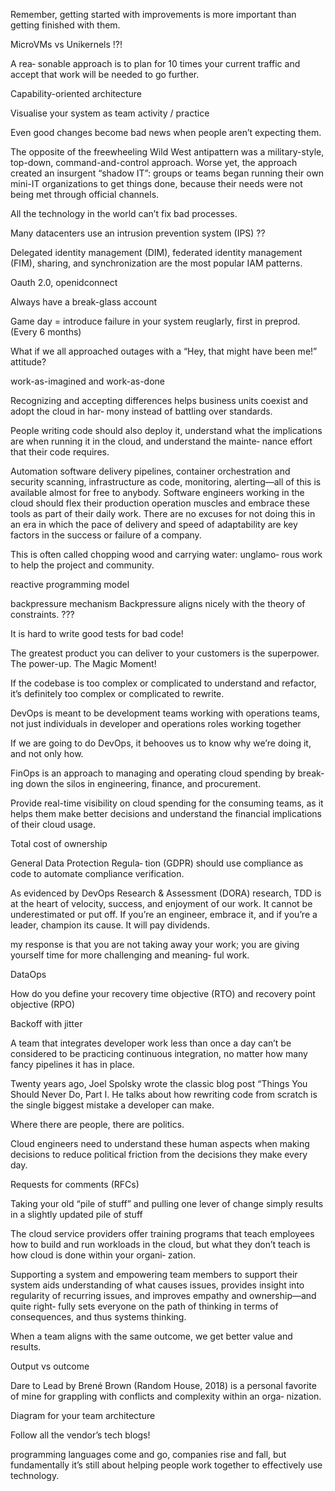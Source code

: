 Remember, getting started with
improvements is more important than getting finished with them.


MicroVMs vs Unikernels !?!

A rea‐
sonable approach is to plan for 10 times your current traffic and accept that
work will be needed to go further.

Capability-oriented architecture

Visualise your system as team activity / practice

Even good changes become bad news when people aren’t expecting them.

The opposite of the freewheeling Wild West antipattern was a military-style,
top-down, command-and-control approach. Worse yet, the approach created an insurgent “shadow IT”: groups or teams began running their own mini-IT organizations to get
things done, because their needs were not being met through official
channels.

All the technology in the world can’t fix
bad processes.

Many datacenters use an intrusion
prevention system (IPS) ??

Delegated identity management (DIM), federated identity management (FIM),
sharing, and synchronization are the most popular IAM patterns. 

Oauth 2.0, openidconnect

Always have a break-glass account

Game day = introduce failure in your system reuglarly, first in preprod. (Every 6 months)

What if we all approached outages with a “Hey, that might have been me!”
attitude?

work-as-imagined and work-as-done

Recognizing and
accepting differences helps business units coexist and adopt the cloud in har‐
mony instead of battling over standards.

People writing code should also deploy it, understand what the
implications are when running it in the cloud, and understand the mainte‐
nance effort that their code requires.

Automation software delivery pipelines, container orchestration and security
scanning, infrastructure as code, monitoring, alerting—all of this is available
almost for free to anybody. Software engineers working in the cloud should
flex their production operation muscles and embrace these tools as part of
their daily work. There are no excuses for not doing this in an era in which
the pace of delivery and speed of adaptability are key factors in the success or
failure of a company.

This is often called chopping wood and carrying water: unglamo‐
rous work to help the project and community. 

reactive programming model

backpressure mechanism
Backpressure aligns nicely with the theory of constraints.   ???

It is hard to write good tests for bad code!

The greatest product you can deliver to your customers is the superpower.
The power-up. The Magic Moment! 

If the codebase is too complex or complicated to understand and refactor,
it’s definitely too complex or complicated to rewrite.

DevOps is meant to be development teams working with
operations teams, not just individuals in developer and operations roles
working together

If we are going to
do DevOps, it behooves us to know why we’re doing it, and not only how.

FinOps is an approach to managing and operating cloud spending by break‐
ing down the silos in engineering, finance, and procurement.

Provide real-time visibility on cloud spending for the consuming teams,
as it helps them make better decisions and understand the financial
implications of their cloud usage.

Total cost of ownership

General Data Protection Regula‐
tion (GDPR) should use compliance as code to automate compliance
verification.

As evidenced by DevOps Research & Assessment (DORA)
research, TDD is at the heart of velocity, success, and enjoyment of our
work. It cannot be underestimated or put off. If you’re an engineer, embrace
it, and if you’re a leader, champion its cause. It will pay dividends.

my response is that you are not taking away
your work; you are giving yourself time for more challenging and meaning‐
ful work.

DataOps

How do you define your recovery time objective (RTO) and recovery point
objective (RPO)

Backoff with jitter 

A team
that integrates developer work less than once a day can’t be considered to be
practicing continuous integration, no matter how many fancy pipelines it
has in place.

Twenty years ago, Joel Spolsky wrote the classic blog post “Things You
Should Never Do, Part I. He talks about how rewriting code from scratch is
the single biggest mistake a developer can make. 

Where there are people, there are politics.

Cloud engineers need to understand these human aspects when making
decisions to reduce political friction from the decisions they make every day.

Requests for comments
(RFCs)

Taking your old “pile of
stuff” and pulling one lever of change simply results in a slightly updated pile
of stuff

The cloud service providers offer
training programs that teach employees how to build and run workloads in
the cloud, but what they don’t teach is how cloud is done within your organi‐
zation.

Supporting a system and empowering team members to support their system
aids understanding of what causes issues, provides insight into regularity of
recurring issues, and improves empathy and ownership—and quite right‐
fully sets everyone on the path of thinking in terms of consequences, and
thus systems thinking.

When a team aligns with the same outcome, we get better value and results.

Output vs outcome

Dare to Lead by Brené Brown (Random House, 2018) is a personal
favorite of mine for grappling with conflicts and complexity within an orga‐
nization.

Diagram for your team architecture

Follow all the
vendor’s tech blogs! 

programming languages come and go,
companies rise and fall, but fundamentally it’s still about helping people
work together to effectively use technology.
